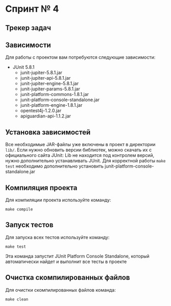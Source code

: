 # Спринт № 4
## Трекер задач

## Зависимости
Для работы с проектом вам потребуются следующие зависимости:
- JUnit 5.8.1
  - junit-jupiter-5.8.1.jar
  - junit-jupiter-api-5.8.1.jar
  - junit-jupiter-engine-5.8.1.jar
  - junit-jupiter-params-5.8.1.jar
  - junit-platform-commons-1.8.1.jar
  - junit-platform-console-standalone.jar
  - junit-platform-engine-1.8.1.jar
  - opentest4j-1.2.0.jar
  - apiguardian-api-1.1.2.jar

## Установка зависимостей
Все необходимые JAR-файлы уже включены в проект в директории `lib/`. Если нужно обновить версии библиотек, можно скачать их с официального сайта JUnit:
Lib не находится под контролем версий, нужно дополнительно устанавливать JUnit.
Для корректной работы ```make test``` необходимо дополнительно установить junit-platform-console-standalone.jar

## Компиляция проекта
Для компиляции проекта используйте команду:
```
make compile
```

## Запуск тестов
Для запуска всех тестов используйте команду:
```
make test
```

Эта команда запустит JUnit Platform Console Standalone, который автоматически найдет и выполнит все тесты в проекте

## Очистка скомпилированных файлов
Для очистки скомпилированных файлов команда:
```
make clean
```

